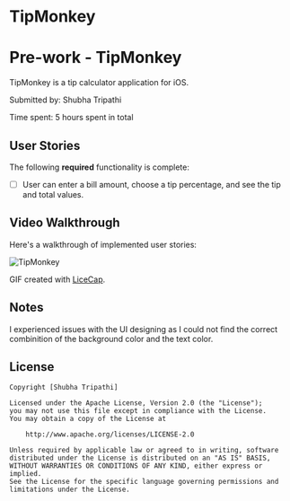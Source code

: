 # TipMonkey
# Pre-work - TipMonkey

TipMonkey is a tip calculator application for iOS.

Submitted by: Shubha Tripathi

Time spent: 5 hours spent in total

## User Stories

The following **required** functionality is complete:

* [ ] User can enter a bill amount, choose a tip percentage, and see the tip and total values.


## Video Walkthrough 

Here's a walkthrough of implemented user stories:

<img src='http://imgur.com/a/GzRgs' title='TipMonkey' width='' alt='TipMonkey' />

GIF created with [LiceCap](http://www.cockos.com/licecap/).

## Notes

I experienced issues with the UI designing as I could not find the correct combinition of the background color and the text color.

## License

    Copyright [Shubha Tripathi]

    Licensed under the Apache License, Version 2.0 (the "License");
    you may not use this file except in compliance with the License.
    You may obtain a copy of the License at

        http://www.apache.org/licenses/LICENSE-2.0

    Unless required by applicable law or agreed to in writing, software
    distributed under the License is distributed on an "AS IS" BASIS,
    WITHOUT WARRANTIES OR CONDITIONS OF ANY KIND, either express or implied.
    See the License for the specific language governing permissions and
    limitations under the License.
